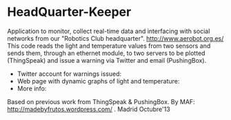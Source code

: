 HeadQuarter-Keeper
==================

 Application to monitor, collect real-time data and interfacing with social networks 
 from our "Robotics Club headquarter". http://www.aerobot.org.es/
 This code reads the light and temperature values ​​from two sensors and sends them, through an ethernet module, to two servers to be plotted (ThingSpeak) and issue a warning via Twitter and email (PushingBox).
 
 - Twitter account for warnings issued:
 - Web page with dynamic graphs of light and temperature:
 - More info:
 
Based on previous work from ThingSpeak &amp; PushingBox.
By MAF: http://madebyfrutos.wordpress.com/ . Madrid Octubre'13
